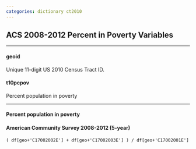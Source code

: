 ```yaml
---
categories: dictionary ct2010
---
```


## ACS 2008-2012 Percent in Poverty Variables

---

#### **geoid**
Unique 11-digit US 2010 Census Tract ID.


#### **t10pcpov**
Percent population in poverty

---

#### Percent population in poverty 
#### American Community Survey 2008-2012 (5-year)	( df[geo+'C17002002E'] + df[geo+'C17002003E'] ) / df[geo+'C17002001E']